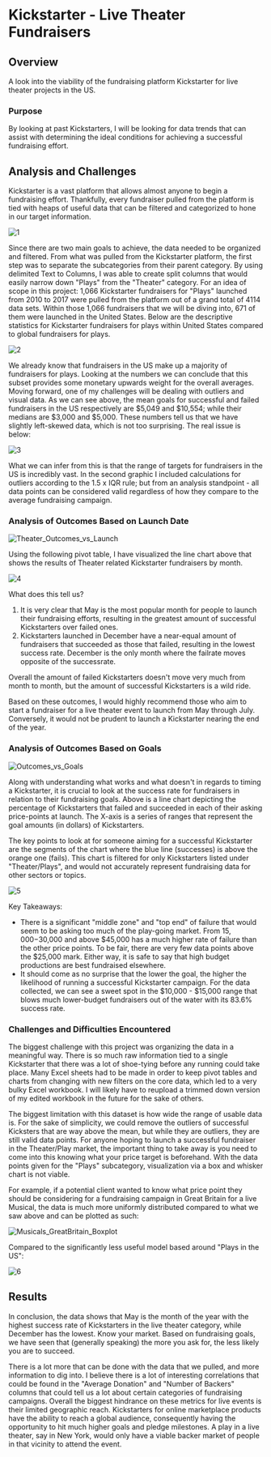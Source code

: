 # Kickstarter - Live Theater Fundraisers

## Overview
A look into the viability of the fundraising platform Kickstarter for live theater projects in the US.

### Purpose
By looking at past Kickstarters, I will be looking for data trends that can assist with determining the ideal conditions for achieving a successful fundraising effort.

## Analysis and Challenges
Kickstarter is a vast platform that allows almost anyone to begin a fundraising effort.
Thankfully, every fundraiser pulled from the platform is tied with heaps of useful data that can be filtered and categorized to hone in our target information.

![1](https://user-images.githubusercontent.com/14188580/110266986-8cd34a00-7f84-11eb-97f6-23ec62d68722.PNG)

Since there are two main goals to achieve, the data needed to be organized and filtered. From what was pulled from the Kickstarter platform, the first step was to separate the subcategories from their parent category. By using delimited Text to Columns, I was able to create split columns that would easily narrow down "Plays" from the "Theater" category.
For an idea of scope in this project: 1,066 Kickstarter fundraisers for "Plays" launched from 2010 to 2017 were pulled from the platform out of a grand total of 4114 data sets.
Within those 1,066 fundraisers that we will be diving into, 671 of them were launched in the United States.
Below are the descriptive statistics for Kickstarter fundraisers for plays within United States compared to global fundraisers for plays.

![2](https://user-images.githubusercontent.com/14188580/110326006-b40a3580-7fdd-11eb-94a7-5477914a5fac.PNG)

We already know that fundraisers in the US make up a majority of fundraisers for plays. Looking at the numbers we can conclude that this subset provides some monetary upwards weight for the overall averages. Moving forward, one of my challenges will be dealing with outliers and visual data.
As we can see above, the mean goals for successful and failed fundraisers in the US respectively are $5,049 and $10,554; while their medians are $3,000 and $5,000.
These numbers tell us that we have slightly left-skewed data, which is not too surprising. The real issue is below:

![3](https://user-images.githubusercontent.com/14188580/110329780-ac995b00-7fe2-11eb-964d-0cdec648badd.PNG)

What we can infer from this is that the range of targets for fundraisers in the US is incredibly vast. In the second graphic I included calculations for outliers according to the 1.5 x IQR rule; but from an analysis standpoint - all data points can be considered valid regardless of how they compare to the average fundraising campaign.

### Analysis of Outcomes Based on Launch Date

![Theater_Outcomes_vs_Launch](https://user-images.githubusercontent.com/14188580/110330640-9e980a00-7fe3-11eb-97bd-1ba2444b060f.png)

Using the following pivot table, I have visualized the line chart above that shows the results of Theater related Kickstarter fundraisers by month.

![4](https://user-images.githubusercontent.com/14188580/110345026-becfc500-7ff3-11eb-9be6-22ae656c2168.PNG)

What does this tell us?
1. It is very clear that May is the most popular month for people to launch their fundraising efforts, resulting in the greatest amount of successful Kickstarters over failed ones.
2. Kickstarters launched in December have a near-equal amount of fundraisers that succeeded as those that failed, resulting in the lowest success rate. December is the only month where the failrate moves opposite of the successrate.

Overall the amount of failed Kickstarters doesn't move very much from month to month, but the amount of successful Kickstarters is a wild ride.

Based on these outcomes, I would highly recommend those who aim to start a fundraiser for a live theater event to launch from May through July.
Conversely, it would not be prudent to launch a Kickstarter nearing the end of the year.

### Analysis of Outcomes Based on Goals

![Outcomes_vs_Goals](https://user-images.githubusercontent.com/14188580/110354104-6998b100-7ffd-11eb-8b4a-8fb3f0125422.png)

Along with understanding what works and what doesn't in regards to timing a Kickstarter, it is crucial to look at the success rate for fundraisers in relation to their fundraising goals.
Above is a line chart depicting the percentage of Kickstarters that failed and succeeded in each of their asking price-points at launch.
The X-axis is a series of ranges that represent the goal amounts (in dollars) of Kickstarters.

The key points to look at for someone aiming for a successful Kickstarter are the segments of the chart where the blue line (successes) is above the orange one (fails).
This chart is filtered for only Kickstarters listed under "Theater/Plays", and would not accurately represent fundraising data for other sectors or topics.

![5](https://user-images.githubusercontent.com/14188580/110357364-d2cdf380-8000-11eb-87c4-09128cd03c91.PNG)

Key Takeaways:
 - There is a significant "middle zone" and "top end" of failure that would seem to be asking too much of the play-going market. From $15,000-$30,000 and above $45,000 has a much higher rate of failure than the other price points. To be fair, there are very few data points above the $25,000 mark. Either way, it is safe to say that high budget productions are best fundraised elsewhere.
 - It should come as no surprise that the lower the goal, the higher the likelihood of running a successful Kickstarter campaign. For the data collected, we can see a sweet spot in the $10,000 - $15,000 range that blows much lower-budget fundraisers out of the water with its 83.6% success rate.

### Challenges and Difficulties Encountered

The biggest challenge with this project was organizing the data in a meaningful way. There is so much raw information tied to a single Kickstarter that there was a lot of shoe-tying before any running could take place. Many Excel sheets had to be made in order to keep pivot tables and charts from changing with new filters on the core data, which led to a very bulky Excel workbook. I will likely have to reupload a trimmed down version of my edited workbook in the future for the sake of others.

The biggest limitation with this dataset is how wide the range of usable data is. For the sake of simplicity, we could remove the outliers of successful Kicksters that are way above the mean, but while they are outliers, they are still valid data points. For anyone hoping to launch a successful fundraiser in the Theater/Play market, the important thing to take away is you need to come into this knowing what your price target is beforehand. With the data points given for the "Plays" subcategory, visualization via a box and whisker chart is not viable.

For example, if a potential client wanted to know what price point they should be considering for a fundraising campaign in Great Britain for a live Musical, the data is much more uniformly distributed compared to what we saw above and can be plotted as such:

![Musicals_GreatBritain_Boxplot](https://user-images.githubusercontent.com/14188580/110385869-1cc8d080-8025-11eb-91a5-920e61032bf1.PNG)

Compared to the significantly less useful model based around "Plays in the US":

![6](https://user-images.githubusercontent.com/14188580/110386470-ef305700-8025-11eb-8910-68c0ae6926dc.PNG)


## Results

In conclusion, the data shows that May is the month of the year with the highest success rate of Kickstarters in the live theater category, while December has the lowest.
Know your market. Based on fundraising goals, we have seen that (generally speaking) the more you ask for, the less likely you are to succeed.

There is a lot more that can be done with the data that we pulled, and more information to dig into. I believe there is a lot of interesting correlations that could be found in the "Average Donation" and "Number of Backers" columns that could tell us a lot about certain categories of fundraising campaigns. Overall the biggest hindrance on these metrics for live events is their limited geographic reach. Kickstarters for online marketplace products have the ability to reach a global audience, consequently having the opportunity to hit much higher goals and pledge milestones. A play in a live theater, say in New York, would only have a viable backer market of people in that vicinity to attend the event.

